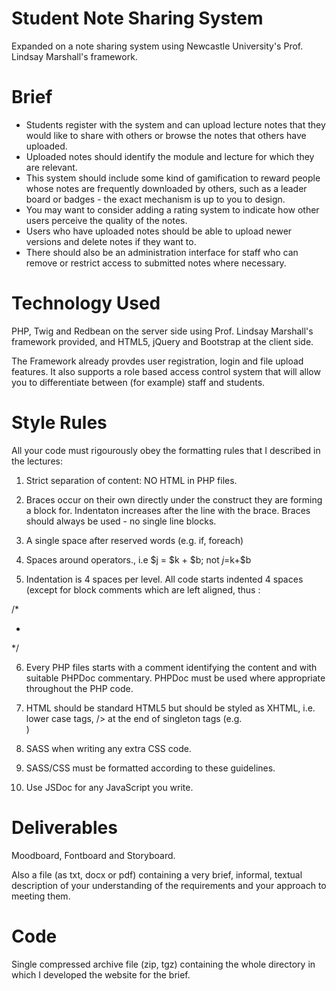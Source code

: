 # Student Note Sharing System

Expanded on a note sharing system using Newcastle University's Prof. Lindsay Marshall's framework.

# Brief

* Students register with the system and can upload lecture notes that they would like to share with others or browse the notes that others have uploaded.
* Uploaded notes should identify the module and lecture for which they are relevant.
* This system should include some kind of gamification to reward people whose notes are frequently downloaded by others, such as a leader board or badges - the exact mechanism is up to you to design.
* You may want to consider adding a rating system to indicate how other users perceive the quality of the notes.
* Users who have uploaded notes should be able to upload newer versions and delete notes if they want to.
* There should also be an administration interface for staff who can remove or restrict access to submitted notes where necessary.

# Technology Used

PHP, Twig and Redbean on the server side using Prof. Lindsay Marshall's framework provided, and  HTML5, jQuery and Bootstrap at the client side.

The Framework already provdes user registration, login and file upload features. It also supports a role based access control system  that will allow you to differentiate between (for example) staff and students.

# Style Rules
All your code must rigourously obey the formatting rules that I described in the lectures:

1. Strict separation of content: NO HTML in PHP files.

2. Braces occur on their own directly under the construct they are forming a block for. Indentaton increases after the line with the brace. Braces should always be used - no single line blocks.

3. A single space after reserved words (e.g. if, foreach)

4. Spaces around operators., i.e $j = $k + $b; not $j=$k+$b

5. Indentation is 4 spaces per level. All code starts indented 4 spaces (except for block comments which are left aligned, thus :

/*

 *

 */

6. Every PHP files starts with a comment identifying the content and with suitable PHPDoc commentary. PHPDoc must be used where appropriate throughout the PHP code.

7. HTML should be standard HTML5 but should be styled as XHTML, i.e. lower case tags, /> at the end of singleton tags (e.g. <br/>)

8. SASS when writing any extra CSS code.

9. SASS/CSS must be formatted according to these guidelines.

10. Use JSDoc for any JavaScript you write.

# Deliverables

Moodboard, Fontboard and Storyboard.

Also a file (as txt, docx or pdf) containing a very brief, informal, textual description of your understanding of the requirements and your approach to meeting them. 

# Code

Single compressed archive file (zip, tgz) containing the whole directory in which I developed the website for the brief.
